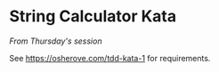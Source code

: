 # String Calculator Kata

_From Thursday's session_

See https://osherove.com/tdd-kata-1 for requirements.



